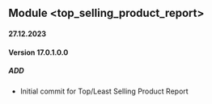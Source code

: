 ## Module <top_selling_product_report>

#### 27.12.2023
#### Version 17.0.1.0.0
##### ADD

- Initial commit for Top/Least Selling Product Report
